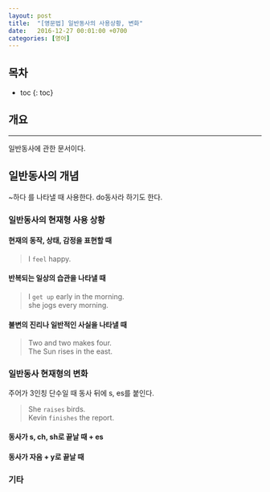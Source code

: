 ```yaml
---
layout: post
title:  "[영문법] 일반동사의 사용상황, 변화"
date:   2016-12-27 00:01:00 +0700
categories: [영어] 
---
```

## 목차

* toc
{: toc}

## 개요 
---
일반동사에 관한 문서이다.

## 일반동사의 개념
~하다 를 나타낼 때 사용한다. do동사라 하기도 한다.

### 일반동사의 현재형 사용 상황

#### 현재의 동작, 상태, 감정을 표현할 때

> I ```feel``` happy.

#### 반복되는 일상의 습관을 나타낼 때

> I ```get up``` early in the morning.  
she jogs every morning.

#### 불변의 진리나 일반적인 사실을 나타낼 때

> Two and two makes four.  
The Sun rises in the east.

### 일반동사 현재형의 변화
주어가 3인칭 단수일 때 동사 뒤에 s, es를 붙인다.

> She ```raises``` birds.  
Kevin ```finishes``` the report.

#### 동사가 s, ch, sh로 끝날 때 + es
#### 동사가 자음 + y로 끝날 때
### 기타
